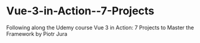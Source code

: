 # Vue-3-in-Action--7-Projects
 Following along the Udemy course Vue 3 in Action: 7 Projects to Master the Framework by Piotr Jura
